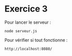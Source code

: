 # Exercice 3
Pour lancer le serveur :
```
node serveur.js
```

Pour vérifier si tout fonctionne :
```
http://localhost:8080/
```